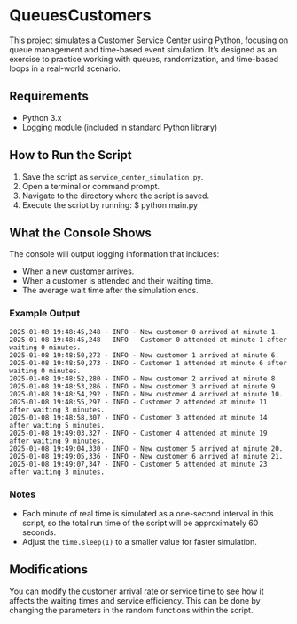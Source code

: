 # QueuesCustomers

This project simulates a Customer Service Center using Python, focusing on queue management and time-based event simulation. It’s designed as an exercise to practice working with queues, randomization, and time-based loops in a real-world scenario. 

## Requirements
- Python 3.x
- Logging module (included in standard Python library)

## How to Run the Script
1. Save the script as `service_center_simulation.py`.
2. Open a terminal or command prompt.
3. Navigate to the directory where the script is saved.
4. Execute the script by running: $ python main.py


## What the Console Shows
The console will output logging information that includes:
- When a new customer arrives.
- When a customer is attended and their waiting time.
- The average wait time after the simulation ends.

### Example Output
```text
2025-01-08 19:48:45,248 - INFO - New customer 0 arrived at minute 1.
2025-01-08 19:48:45,248 - INFO - Customer 0 attended at minute 1 after waiting 0 minutes.
2025-01-08 19:48:50,272 - INFO - New customer 1 arrived at minute 6.
2025-01-08 19:48:50,273 - INFO - Customer 1 attended at minute 6 after waiting 0 minutes.
2025-01-08 19:48:52,280 - INFO - New customer 2 arrived at minute 8.
2025-01-08 19:48:53,286 - INFO - New customer 3 arrived at minute 9.
2025-01-08 19:48:54,292 - INFO - New customer 4 arrived at minute 10.
2025-01-08 19:48:55,297 - INFO - Customer 2 attended at minute 11 after waiting 3 minutes.
2025-01-08 19:48:58,307 - INFO - Customer 3 attended at minute 14 after waiting 5 minutes.
2025-01-08 19:49:03,327 - INFO - Customer 4 attended at minute 19 after waiting 9 minutes.
2025-01-08 19:49:04,330 - INFO - New customer 5 arrived at minute 20.
2025-01-08 19:49:05,336 - INFO - New customer 6 arrived at minute 21.
2025-01-08 19:49:07,347 - INFO - Customer 5 attended at minute 23 after waiting 3 minutes.
```

### Notes
- Each minute of real time is simulated as a one-second interval in this script, so the total run time of the script will be approximately 60 seconds.
- Adjust the `time.sleep(1)` to a smaller value for faster simulation.

## Modifications
You can modify the customer arrival rate or service time to see how it affects the waiting times and service efficiency. This can be done by changing the parameters in the random functions within the script.
